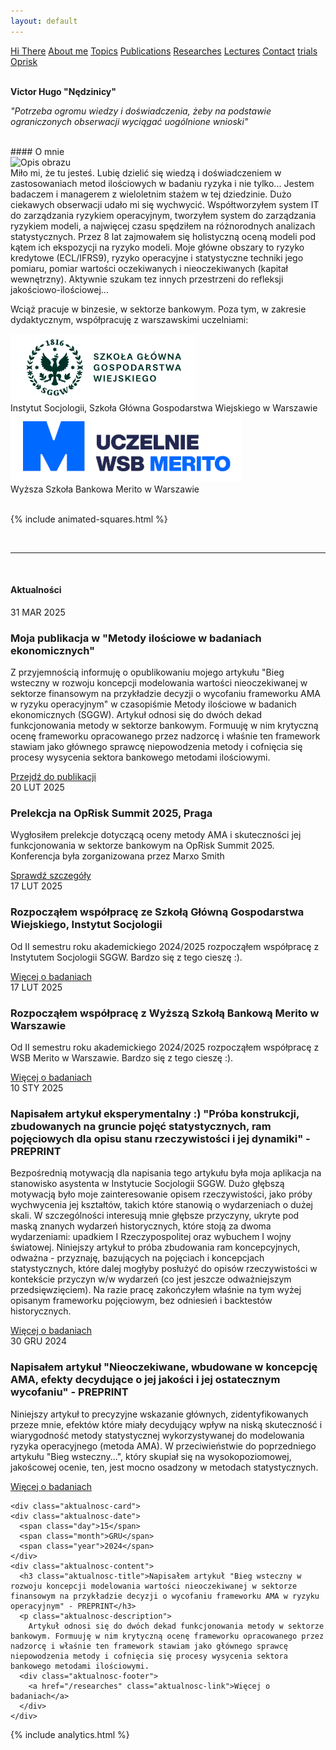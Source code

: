 ```yaml
---
layout: default
---
```

<div id="myMenu">
  <a href="/" class="menu-option">Hi There</a>
  <a href="/about" class="menu-option">About me</a>
  <a href="/topics" class="menu-option">Topics</a>
  <a href="/publications" class="menu-option">Publications</a>
  <a href="/researches" class="menu-option">Researches</a>
  <a href="/conferences" class="menu-option">Lectures</a>
  <a href="/contact" class="menu-option">Contact</a>
  <a href="/trials" class="menu-option">trials</a>
  <a href="/oprisk" class="menu-option">Oprisk</a>
</div>

<div class="square"></div>
<div class="square1"></div>
<div class="square2"></div>
<div class="square-big"></div>

<br>

**Victor Hugo "Nędzinicy"**

_"Potrzeba ogromu wiedzy i doświadczenia, żeby na podstawie ograniczonych obserwacji wyciągać uogólnione wnioski"_

<br>
#### O mnie

<!-- Dodajemy pozycjonowany obraz -->
<div class="positioned-image">
  <img src="/assets/images/Maciej Buczak-zdjęcie4.jpg" alt="Opis obrazu">
</div>
Miło mi, że tu jesteś. Lubię dzielić się wiedzą i doświadczeniem w zastosowaniach metod ilościowych w badaniu ryzyka i nie tylko... Jestem badaczem i managerem z wieloletnim stażem w tej dziedzinie. Dużo ciekawych obserwacji udało mi się wychwycić. Współtworzyłem system IT do zarządzania ryzykiem operacyjnym, tworzyłem system do zarządzania ryzykiem modeli, a najwięcej czasu spędziłem na różnorodnych analizach statystycznych. Przez 8 lat zajmowałem się holistyczną oceną modeli pod kątem ich ekspozycji na ryzyko modeli. Moje główne obszary to ryzyko kredytowe (ECL/IFRS9), ryzyko operacyjne i statystyczne techniki jego pomiaru, pomiar wartości oczekiwanych i nieoczekiwanych (kapitał wewnętrzny). Aktywnie szukam tez innych przestrzeni do refleksji jakościowo-ilościowej...

Wciąż pracuje w binzesie, w sektorze bankowym. Poza tym, w zakresie dydaktycznym, współpracuję z warszawskimi uczelniami:

<!-- Dodajemy sekcję z uczelniami -->
<div class="uczelnie-container">
  <div class="uczelnia">
    <div class="uczelnia-logo">
      <img src="/assets/images/sggw-logo.png" alt="Logo SGGW">
    </div>
    <div class="uczelnia-nazwa">
      Instytut Socjologii, Szkoła Główna Gospodarstwa Wiejskiego w Warszawie
    </div>
  </div>
  
  <div class="uczelnia">
    <div class="uczelnia-logo">
      <img src="/assets/images/merito-logo.png" alt="Logo WSB Merito">
    </div>
    <div class="uczelnia-nazwa">
      Wyższa Szkoła Bankowa Merito w Warszawie
    </div>
  </div>
</div>

<br>

{% include animated-squares.html %}

<br>

<hr>

<br>

#### Aktualności

<div class="aktualnosci-container">
  <!-- Aktualne wydarzenie -->
  <div class="aktualnosc-card">
    <div class="aktualnosc-date">
      <span class="day">31</span>
      <span class="month">MAR</span>
      <span class="year">2025</span>
    </div>
    <div class="aktualnosc-content">
      <h3 class="aktualnosc-title">Moja publikacja w "Metody ilościowe w badaniach ekonomicznych"</h3>
      <p class="aktualnosc-description">
        Z przyjemnością informuję o opublikowaniu mojego artykułu "Bieg wsteczny w rozwoju koncepcji modelowania wartości nieoczekiwanej w sektorze finansowym na przykładzie decyzji o wycofaniu frameworku AMA w ryzyku operacyjnym" w czasopiśmie Metody ilościowe w badanich ekonomicznych (SGGW). Artykuł odnosi się do dwóch dekad funkcjonowania metody w sektorze bankowym. Formuuję w nim krytyczną ocenę frameworku opracowanego przez nadzorcę i właśnie ten framework stawiam jako głównego sprawcę niepowodzenia metody i cofnięcia się procesy wysycenia sektora bankowego metodami ilościowymi.
      </p>
      <div class="aktualnosc-footer">
        <a href="/publications" class="aktualnosc-link">Przejdź do publikacji</a>
      </div>
    </div>
  </div>

  <!-- Nadchodzące wydarzenie -->
  <div class="aktualnosc-card">
    <div class="aktualnosc-date">
      <span class="day">20</span>
      <span class="month">LUT</span>
      <span class="year">2025</span>
    </div>
    <div class="aktualnosc-content">
      <h3 class="aktualnosc-title">Prelekcja na OpRisk Summit 2025, Praga</h3>
      <p class="aktualnosc-description">
        Wygłosiłem prelekcje dotyczącą oceny metody AMA i skuteczności jej funkcjonowania w sektorze bankowym na OpRisk Summit 2025. Konferencja była zorganizowana przez Marxo Smith
      </p>
      <div class="aktualnosc-footer">
        <a href="/conferences" class="aktualnosc-link">Sprawdź szczegóły</a>
      </div>
    </div>
  </div>

  <div class="aktualnosc-card">
    <div class="aktualnosc-date">
      <span class="day">17</span>
      <span class="month">LUT</span>
      <span class="year">2025</span>
    </div>
    <div class="aktualnosc-content">
      <h3 class="aktualnosc-title">Rozpocząłem współpracę ze Szkołą Główną Gospodarstwa Wiejskiego, Instytut Socjologii</h3>
      <p class="aktualnosc-description">
        Od II semestru roku akademickiego 2024/2025 rozpocząłem współpracę z Instytutem Socjologii SGGW. Bardzo się z tego cieszę :).
      </p>
      <div class="aktualnosc-footer">
        <a href="/researches" class="aktualnosc-link">Więcej o badaniach</a>
      </div>
    </div>
  </div>


  <div class="aktualnosc-card">
    <div class="aktualnosc-date">
      <span class="day">17</span>
      <span class="month">LUT</span>
      <span class="year">2025</span>
    </div>
    <div class="aktualnosc-content">
      <h3 class="aktualnosc-title">Rozpocząłem współpracę z Wyższą Szkołą Bankową Merito w Warszawie</h3>
      <p class="aktualnosc-description">
        Od II semestru roku akademickiego 2024/2025 rozpocząłem współpracę z WSB Merito w Warszawie. Bardzo się z tego cieszę :).
      </p>
      <div class="aktualnosc-footer">
        <a href="/researches" class="aktualnosc-link">Więcej o badaniach</a>
      </div>
    </div>
  </div>

  <div class="aktualnosc-card">
    <div class="aktualnosc-date">
      <span class="day">10</span>
      <span class="month">STY</span>
      <span class="year">2025</span>
    </div>
    <div class="aktualnosc-content">
      <h3 class="aktualnosc-title">Napisałem artykuł eksperymentalny :) "Próba konstrukcji, zbudowanych na gruncie pojęć statystycznych, ram pojęciowych dla opisu stanu rzeczywistości i jej dynamiki" - PREPRINT</h3>
      <p class="aktualnosc-description">
        Bezpośrednią motywacją dla napisania tego artykułu była moja aplikacja na stanowisko asystenta w Instytucie Socjologii SGGW. Dużo głębszą motywacją było moje zainteresowanie opisem rzeczywistości, jako próby wychwycenia jej kształtów, takich które stanowią o wydarzeniach o dużej skali. W szczególności interesują mnie głębsze przyczyny, ukryte pod maską znanych wydarzeń historycznych, które stoją za dwoma wydarzeniami: upadkiem I Rzeczypospolitej oraz wybuchem I wojny światowej. Niniejszy artykuł to próba zbudowania ram koncepcyjnych, odważna - przyznaję, bazujących na pojęciach i koncepcjach statystycznych, które dalej mogłyby posłużyć do opisów rzeczywistości w kontekście przyczyn w/w wydarzeń (co jest jeszcze odważniejszym przedsięwzięciem). Na razie pracę zakończyłem właśnie na tym wyżej opisanym frameworku pojęciowym, bez odniesień i backtestów historycznych.
      </p>
      <div class="aktualnosc-footer">
        <a href="/researches" class="aktualnosc-link">Więcej o badaniach</a>
      </div>
    </div>
  </div>


  <!-- Współpraca badawcza -->
  <div class="aktualnosc-card">
    <div class="aktualnosc-date">
      <span class="day">30</span>
      <span class="month">GRU</span>
      <span class="year">2024</span>
    </div>
    <div class="aktualnosc-content">
      <h3 class="aktualnosc-title">Napisałem artykuł "Nieoczekiwane, wbudowane w koncepcję AMA, efekty decydujące o jej jakości i jej ostatecznym wycofaniu" - PREPRINT</h3>
      <p class="aktualnosc-description">
        Niniejszy artykuł to precyzyjne wskazanie głównych, zidentyfikowanych przeze mnie, efektów które miały decydujący wpływ na niską skuteczność i wiarygodność metody statystycznej wykorzystywanej do modelowania ryzyka operacyjnego (metoda AMA). W przeciwieństwie do poprzedniego artykułu "Bieg wsteczny...", który skupiał się na wysokopoziomowej, jakoścowej ocenie, ten, jest mocno osadzony w metodach statystycznych.
      </p>
      <div class="aktualnosc-footer">
        <a href="/researches" class="aktualnosc-link">Więcej o badaniach</a>
      </div>
    </div>
  </div>


    <div class="aktualnosc-card">
    <div class="aktualnosc-date">
      <span class="day">15</span>
      <span class="month">GRU</span>
      <span class="year">2024</span>
    </div>
    <div class="aktualnosc-content">
      <h3 class="aktualnosc-title">Napisałem artykuł "Bieg wsteczny w rozwoju koncepcji modelowania wartości nieoczekiwanej w sektorze finansowym na przykładzie decyzji o wycofaniu frameworku AMA w ryzyku operacyjnym" - PREPRINT</h3>
      <p class="aktualnosc-description">
        Artykuł odnosi się do dwóch dekad funkcjonowania metody w sektorze bankowym. Formuuję w nim krytyczną ocenę frameworku opracowanego przez nadzorcę i właśnie ten framework stawiam jako głównego sprawcę niepowodzenia metody i cofnięcia się procesy wysycenia sektora bankowego metodami ilościowymi.
      <div class="aktualnosc-footer">
        <a href="/researches" class="aktualnosc-link">Więcej o badaniach</a>
      </div>
    </div>
  </div>
</div>

{% include analytics.html %}

